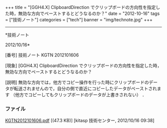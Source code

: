﻿+++
title = "[GGH4.X] ClipboardDirection でクリップボードの方向性を指定した時，無効な方向でペーストするとどうなるのか？"
date = "2012-10-16"
tags = ["技術ノート"]
categories = ["tech"]
banner = "img/technote.jpg"
+++

-----------------------------------------------------------------------------------------------------------------------------

*技術ノート

2012/10/16*


[番号]
技術ノート KGTN 2012101606

[現象]
[GGH4.X] ClipboardDirection
でクリップボードの方向性を指定した時，無効な方向でペーストするとどうなるのか？

[説明]
無効な方向では，他方でコピー操作を行った時にクリップボードのデータが転送されませんので，自分の側で直近にコピーしたデータがペーストされます
（他方でコピーしてもクリップボードのデータが上書きされない） ．


### ファイル

 
 


[KGTN2012101606.pdf](http://techreport.kitasp.net/attachments/download/1041/KGTN2012101606.pdf)
 [(47.3 KB)] [kitasp 技術センター, 2012/10/16
09:38]


 


 

